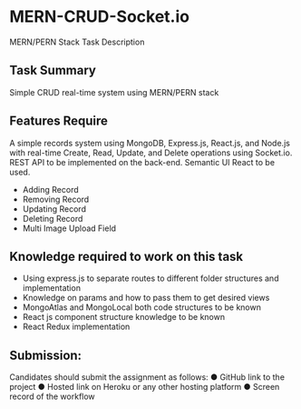 # MERN-CRUD-Socket.io


MERN/PERN Stack Task Description
## Task Summary
Simple CRUD real-time system using MERN/PERN stack
## Features Require
A simple records system using MongoDB, Express.js, React.js, and Node.js with real-time
Create, Read, Update, and Delete operations using Socket.io. REST API to be implemented on
the back-end. Semantic UI React to be used.
- Adding Record
- Removing Record
- Updating Record
- Deleting Record
- Multi Image Upload Field

## Knowledge required to work on this task
- Using express.js to separate routes to different folder structures and implementation
- Knowledge on params and how to pass them to get desired views
- MongoAtlas and MongoLocal both code structures to be known
- React js component structure knowledge to be known
- React Redux implementation

## Submission:
Candidates should submit the assignment as follows:
● GitHub link to the project
● Hosted link on Heroku or any other hosting platform
● Screen record of the workflow
